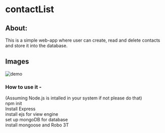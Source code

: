 # contactList

## About:
This is a simple web-app where user can create, read and delete contacts and store it into the database.

## Images
![demo](https://user-images.githubusercontent.com/51307355/87810348-799b2f00-c87a-11ea-9225-844355298d1f.PNG)


### How to use it - 

(Assuming Node.js is intalled in your system if not please do that) <br/>
npm init <br/>
Install Express <br/>
install ejs for view engine <br/>
set up mongoDB for database <br/>
install mongoose and Robo 3T<br/>

